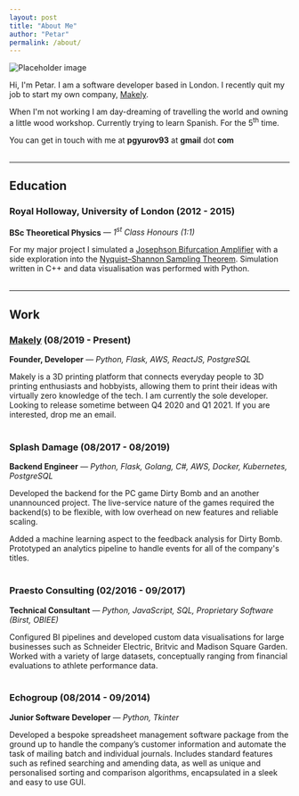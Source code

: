 ```yaml
---
layout: post
title: "About Me"
author: "Petar"
permalink: /about/
---
```


![Placeholder image](https://petargyurov-blog-assets.s3.eu-west-2.amazonaws.com/about/me.png "Placeholder image")

Hi, I'm Petar. I am a software developer based in London. I recently quit my job to start my own company, [Makely](https://makely.me).

When I'm not working I am day-dreaming of travelling the world and owning a little wood workshop. Currently trying to learn Spanish. For the 5<sup>th</sup> time.

You can get in touch with me at **pgyurov93** at **gmail** dot **com**
<br>
<br>
<hr>

## Education
### Royal Holloway, University of London (2012 - 2015)
**BSc Theoretical Physics** <cite>&mdash; 1<sup>st</sup> Class Honours (1:1)</cite>

For my major project I simulated a [Josephson Bifurcation Amplifier](https://en.wikipedia.org/wiki/Josephson_effect) with
a side exploration into the [Nyquist–Shannon Sampling Theorem](https://en.wikipedia.org/wiki/Nyquist%E2%80%93Shannon_sampling_theorem). Simulation written in C++ and data visualisation was performed with Python.
<br>
<br>
<hr>

## Work
### [Makely](https://makely.me) (08/2019 - Present)
**Founder, Developer** <cite>&mdash; Python, Flask, AWS, ReactJS, PostgreSQL</cite>

Makely is a 3D printing platform that connects everyday people to 3D printing enthusiasts and hobbyists, allowing them to print their ideas with virtually zero knowledge of the tech. 
I am currently the sole developer. Looking to release sometime between Q4 2020 and Q1 2021. If you are interested, drop me an email.
<br>
<br>

### Splash Damage (08/2017 - 08/2019)
**Backend Engineer** <cite>&mdash; Python, Flask, Golang, C#, AWS, Docker, Kubernetes, PostgreSQL</cite>

Developed the backend for the PC game Dirty Bomb and an another unannounced project. The live-service nature of the games required the backend(s) to be flexible, with low overhead on new features and reliable scaling.

Added a machine learning aspect to the feedback analysis for Dirty Bomb. Prototyped an analytics pipeline to handle events for all of the company's titles.
<br>
<br>


### Praesto Consulting (02/2016 - 09/2017)
**Technical Consultant** <cite>&mdash; Python, JavaScript, SQL, Proprietary Software (Birst, OBIEE)</cite>

Configured BI pipelines and developed custom data visualisations for large businesses such as Schneider Electric, Britvic and Madison Square Garden. Worked with a variety of large datasets, 
conceptually ranging from financial evaluations to athlete performance data.
<br>
<br>

### Echogroup (08/2014 - 09/2014)
**Junior Software Developer** <cite>&mdash; Python, Tkinter</cite>

Developed a bespoke spreadsheet management software package from the ground up to handle the company’s customer information and automate the task of mailing batch and individual journals. Includes standard features such as refined searching and amending data, as well as unique and personalised sorting and comparison algorithms, encapsulated in a sleek and easy to use GUI.
<br>
<br>